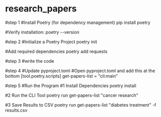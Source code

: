 # research_papers
#step 1
#Install Poetry (for dependency management)
pip install poetry

#Verify installation:
poetry --version




#step 2
#Initialize a Poetry Project
poetry init

#Add required dependencies
poetry add requests



#step 3
#write the code



#step 4
#Update pyproject.toml
#Open pyproject.toml and add this at the bottom
[tool.poetry.scripts]
get-papers-list = "cli:main"




#step 5
#Run the Program
#1 Install Dependencies
poetry install

#2 Run the CLI Tool
poetry run get-papers-list "cancer research"

#3 Save Results to CSV
poetry run get-papers-list "diabetes treatment" -f results.csv
